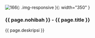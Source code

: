 ---
---

![166](/static/img/hibahcms/166.png){: .img-responsive }{: width="350" }

### {{ page.nohibah }} - {{ page.title }}

{{ page.deskripsi }}
